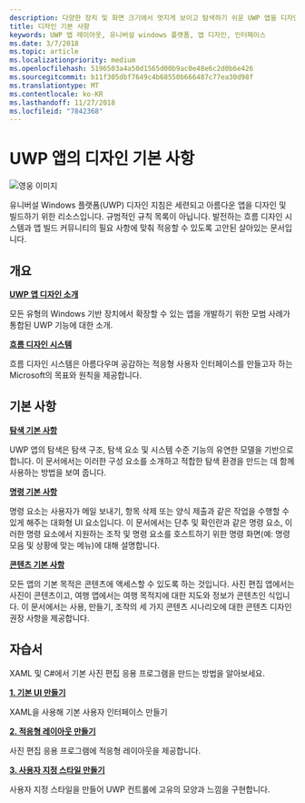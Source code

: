 ```yaml
---
description: 다양한 장치 및 화면 크기에서 멋지게 보이고 탐색하기 쉬운 UWP 앱을 디자인하고 코딩하는 방법을 알아봅니다.
title: 디자인 기본 사항
keywords: UWP 앱 레이아웃, 유니버설 windows 플랫폼, 앱 디자인, 인터페이스
ms.date: 3/7/2018
ms.topic: article
ms.localizationpriority: medium
ms.openlocfilehash: 5196503a4a50d1565d00b9ac0e48e6c2d0b6e426
ms.sourcegitcommit: b11f305dbf7649c4b68550b666487c77ea30d98f
ms.translationtype: MT
ms.contentlocale: ko-KR
ms.lasthandoff: 11/27/2018
ms.locfileid: "7842368"
---
```

# <a name="design-basics-for-uwp-apps"></a>UWP 앱의 디자인 기본 사항

![영웅 이미지](images/header-design-basics.svg)

유니버설 Windows 플랫폼(UWP) 디자인 지침은 세련되고 아름다운 앱을 디자인 및 빌드하기 위한 리소스입니다. 규범적인 규칙 목록이 아닙니다. 발전하는 흐름 디자인 시스템과 앱 빌드 커뮤니티의 필요 사항에 맞춰 적응할 수 있도록 고안된 살아있는 문서입니다. 

## <a name="overview"></a>개요

[**UWP 앱 디자인 소개**](design-and-ui-intro.md)

모든 유형의 Windows 기반 장치에서 확장할 수 있는 앱을 개발하기 위한 모범 사례가 통합된 UWP 기능에 대한 소개.

[**흐름 디자인 시스템**](../fluent-design-system/index.md)

흐름 디자인 시스템은 아름다우며 공감하는 적응형 사용자 인터페이스를 만들고자 하는 Microsoft의 목표와 원칙을 제공합니다.

## <a name="basics"></a>기본 사항

[**탐색 기본 사항**](navigation-basics.md)

UWP 앱의 탐색은 탐색 구조, 탐색 요소 및 시스템 수준 기능의 유연한 모델을 기반으로 합니다. 이 문서에서는 이러한 구성 요소를 소개하고 적합한 탐색 환경을 만드는 데 함께 사용하는 방법을 보여 줍니다.

[**명령 기본 사항**](commanding-basics.md)

명령 요소는 사용자가 메일 보내기, 항목 삭제 또는 양식 제출과 같은 작업을 수행할 수 있게 해주는 대화형 UI 요소입니다. 이 문서에서는 단추 및 확인란과 같은 명령 요소, 이러한 명령 요소에서 지원하는 조작 및 명령 요소를 호스트하기 위한 명령 화면(예: 명령 모음 및 상황에 맞는 메뉴)에 대해 설명합니다.

[**콘텐츠 기본 사항**](content-basics.md)

모든 앱의 기본 목적은 콘텐츠에 액세스할 수 있도록 하는 것입니다. 사진 편집 앱에서는 사진이 콘텐츠이고, 여행 앱에서는 여행 목적지에 대한 지도와 정보가 콘텐츠인 식입니다. 이 문서에서는 사용, 만들기, 조작의 세 가지 콘텐츠 시나리오에 대한 콘텐츠 디자인 권장 사항을 제공합니다.

## <a name="tutorials"></a>자습서

XAML 및 C#에서 기본 사진 편집 응용 프로그램을 만드는 방법을 알아보세요.
<!-- <img src="images/landing-page/photolab-50.png" style="{height: 339px}" alt=" " /> -->

[**1. 기본 UI 만들기**](xaml-basics-ui.md)

XAML을 사용해 기본 사용자 인터페이스 만들기

[**2. 적응형 레이아웃 만들기**](xaml-basics-adaptive-layout.md)

사진 편집 응용 프로그램에 적응형 레이아웃을 제공합니다.

[**3. 사용자 지정 스타일 만들기**](xaml-basics-style.md)

사용자 지정 스타일을 만들어 UWP 컨트롤에 고유의 모양과 느낌을 구현합니다.